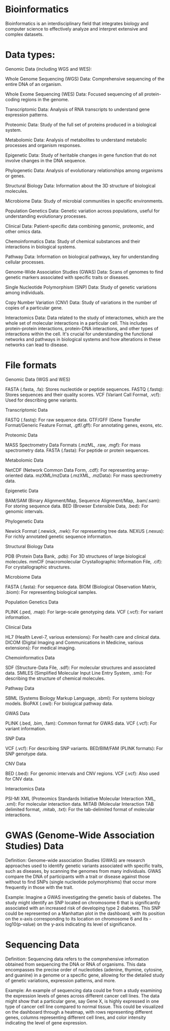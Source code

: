 # Bioinformatics

Bioinformatics is an interdisciplinary field that integrates biology and computer science to effectively analyze and interpret extensive and complex datasets.

# Data types: 
Genomic Data (including WGS and WES):

Whole Genome Sequencing (WGS) Data: Comprehensive sequencing of the entire DNA of an organism.

Whole Exome Sequencing (WES) Data: Focused sequencing of all protein-coding regions in the genome.

Transcriptomic Data: Analysis of RNA transcripts to understand gene expression patterns.

Proteomic Data: Study of the full set of proteins produced in a biological system.

Metabolomic Data: Analysis of metabolites to understand metabolic processes and organism responses.

Epigenetic Data: Study of heritable changes in gene function that do not involve changes in the DNA sequence.

Phylogenetic Data: Analysis of evolutionary relationships among organisms or genes.

Structural Biology Data: Information about the 3D structure of biological molecules.

Microbiome Data: Study of microbial communities in specific environments.

Population Genetics Data: Genetic variation across populations, useful for understanding evolutionary processes.

Clinical Data: Patient-specific data combining genomic, proteomic, and other omics data.

Chemoinformatics Data: Study of chemical substances and their interactions in biological systems.

Pathway Data: Information on biological pathways, key for understanding cellular processes.

Genome-Wide Association Studies (GWAS) Data: Scans of genomes to find genetic markers associated with specific traits or diseases.

Single Nucleotide Polymorphism (SNP) Data: Study of genetic variations among individuals.

Copy Number Variation (CNV) Data: Study of variations in the number of copies of a particular gene.

Interactomics Data: Data related to the study of interactomes, which are the whole set of molecular interactions in a particular cell. This includes protein-protein interactions, protein-DNA interactions, and other types of interactions within the cell. It's crucial for understanding the functional networks and pathways in biological systems and how alterations in these networks can lead to disease.



# File formats 

Genomic Data (WGS and WES)

FASTA (.fasta, .fa): Stores nucleotide or peptide sequences.
FASTQ (.fastq): Stores sequences and their quality scores.
VCF (Variant Call Format, .vcf): Used for describing gene variants.

Transcriptomic Data

FASTQ (.fastq): For raw sequence data.
GTF/GFF (Gene Transfer Format/Generic Feature Format, .gtf/.gff): For annotating genes, exons, etc.

Proteomic Data

MASS Spectrometry Data Formats (.mzML, .raw, .mgf): For mass spectrometry data.
FASTA (.fasta): For peptide or protein sequences.

Metabolomic Data

NetCDF (Network Common Data Form, .cdf): For representing array-oriented data.
mzXML/mzData (.mzXML, .mzData): For mass spectrometry data.

Epigenetic Data

BAM/SAM (Binary Alignment/Map, Sequence Alignment/Map, .bam/.sam): For storing sequence data.
BED (Browser Extensible Data, .bed): For genomic intervals.

Phylogenetic Data

Newick Format (.newick, .nwk): For representing tree data.
NEXUS (.nexus): For richly annotated genetic sequence information.

Structural Biology Data

PDB (Protein Data Bank, .pdb): For 3D structures of large biological molecules.
mmCIF (macromolecular Crystallographic Information File, .cif): For crystallographic structures.

Microbiome Data

FASTA (.fasta): For sequence data.
BIOM (Biological Observation Matrix, .biom): For representing biological samples.

Population Genetics Data

PLINK (.ped, .map): For large-scale genotyping data.
VCF (.vcf): For variant information.

Clinical Data

HL7 (Health Level-7, various extensions): For health care and clinical data.
DICOM (Digital Imaging and Communications in Medicine, various extensions): For medical imaging.

Chemoinformatics Data

SDF (Structure-Data File, .sdf): For molecular structures and associated data.
SMILES (Simplified Molecular Input Line Entry System, .smi): For describing the structure of chemical molecules.

Pathway Data

SBML (Systems Biology Markup Language, .sbml): For systems biology models.
BioPAX (.owl): For biological pathway data.

GWAS Data

PLINK (.bed, .bim, .fam): Common format for GWAS data.
VCF (.vcf): For variant information.

SNP Data

VCF (.vcf): For describing SNP variants.
BED/BIM/FAM (PLINK formats): For SNP genotype data.

CNV Data

BED (.bed): For genomic intervals and CNV regions.
VCF (.vcf): Also used for CNV data.

Interactomics Data

PSI-MI XML (Proteomics Standards Initiative Molecular Interaction XML, .xml): For molecular interaction data.
MITAB (Molecular Interaction TAB delimited format, .mitab, .txt): For the tab-delimited format of molecular interactions.

# GWAS (Genome-Wide Association Studies) Data

Definition:
Genome-wide association Studies (GWAS) are research approaches used to identify genetic variants associated with specific traits, such as diseases, by scanning the genomes from many individuals. GWAS compare the DNA of participants with a trait or disease against those without to find SNPs (single nucleotide polymorphisms) that occur more frequently in those with the trait.

Example:
Imagine a GWAS investigating the genetic basis of diabetes. The study might identify an SNP located on chromosome 6 that is significantly associated with an increased risk of developing type 2 diabetes. This SNP could be represented on a Manhattan plot in the dashboard, with its position on the x-axis corresponding to its location on chromosome 6 and its -log10(p-value) on the y-axis indicating its level of significance.

# Sequencing Data
Definition:
Sequencing data refers to the comprehensive information obtained from sequencing the DNA or RNA of organisms. This data encompasses the precise order of nucleotides (adenine, thymine, cytosine, and guanine) in a genome or a specific gene, allowing for the detailed study of genetic variations, expression patterns, and more.

Example:
An example of sequencing data could be from a study examining the expression levels of genes across different cancer cell lines. The data might show that a particular gene, say Gene X, is highly expressed in one type of cancer cell line compared to normal tissue. This could be visualized on the dashboard through a heatmap, with rows representing different genes, columns representing different cell lines, and color intensity indicating the level of gene expression.








